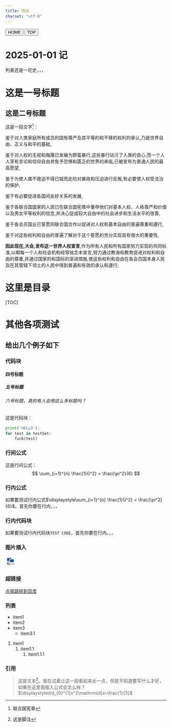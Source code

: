 ```yaml
---
title: 测试
charset: "utf-8"
---
```


<head>
    <meta charset="UTF-8">
    <meta name="viewport" content="width=device-width, initial-scale=1.0">
    <title>HSING</title>
    <link rel="stylesheet" href="/CSS/index.css">
    <link rel="icon" href="/RES/icon.ico" type="image/x-icon">
</head>

<div class="fixed-bar">
        <button onclick="location.href='/index.html'">HOME</button>
        <button onclick="window.scrollTo(0, 0)">TOP</button>
</div>

# 2025-01-01 记

列表还是一坨史，，，

# 这是一号标题

## 这是二号标题

这是一段文字[^2]：

鉴于对人类家庭所有成员的固有尊严及其平等的和不移的权利的承认,乃是世界自由、正义与和平的基础,

鉴于对人权的无视和侮蔑已发展为野蛮暴行,这些暴行玷污了人类的良心,而一个人人享有言论和信仰自由并免予恐惧和匮乏的世界的来临,已被宣布为普通人民的最高愿望,

鉴于为使人类不致迫不得已铤而走险对暴政和压迫进行反叛,有必要使人权受法治的保护,

鉴于有必要促进各国间友好关系的发展,

鉴于各联合国国家的人民已在联合国宪章中重申他们对基本人权、人格尊严和价值以及男女平等权利的信念,并决心促成较大自由中的社会进步和生活水平的改善,

鉴于各会员国业已誓愿同联合国合作以促进对人权和基本自由的普遍尊重和遵行,

鉴于对这些权利和自由的普遍了解对于这个誓愿的充分实现具有很大的重要性,

**因此现在,大会,发布这一世界人权宣言**,作为所有人民和所有国家努力实现的共同标准,以期每一个人和社会机构经常铭念本宣言,努力通过教诲和教育促进对权利和自由的尊重,并通过国家的和国际的渐进措施,使这些权利和自由在各会员国本身人民及在其管辖下领土的人民中得到普遍和有效的承认和遵行;



# 这里是目录

[TOC]

# 其他各项测试

## 给出几个例子如下

### 代码块

#### 四号标题

##### 五号标题

###### 六号标题，真的有人会用这么多标题吗？

这是代码块：

```python
print('HELLO');
for test in testSet:
    fuck(test)
```

### 行间公式

这是行间公式：
$$
\sum_{i=1}^{n} \frac{1}{i^2} = \frac{\pi^2}{6}
$$

### 行内公式

如果要测试行内公式$\displaystyle\sum_{i=1}^{n} \frac{1}{i^2} = \frac{\pi^2}{6}$，首先你要在行内，，，

### 行内代码块

如果要测试行内代码块`TEST CODE`，首先你要在行内，，，

### 图片插入

![icon](/RES/icon.png)

### 超链接

[点我跳转到百度](baidu.com)

### 列表

- item1
- item2
- item3
  - item3.1

1. item1
   1. item1.1
      1. item1.1.1

### 引用

> 这是文本[^1]。我在试着让这一段看起来长一点，但是不知道要写什么才好，如果在这里面插入公式会怎么样？$\displaystyle\int_{0}^{1}x^2\mathrm{d}x=\frac{1}{3}$



[^1]: 这是脚注
[^2]: 联合国宪章